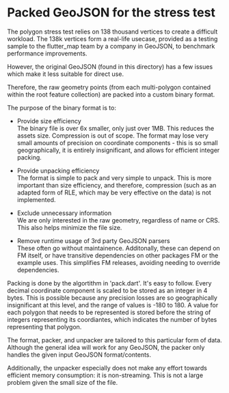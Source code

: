 # Packed GeoJSON for the stress test

The polygon stress test relies on 138 thousand vertices to create a difficult
workload. The 138k vertices form a real-life usecase, provided as a testing
sample to the flutter_map team by a company in GeoJSON, to benchmark
performance improvements.

However, the original GeoJSON (found in this directory) has a few issues which
make it less suitable for direct use.

Therefore, the raw geometry points (from each multi-polygon contained within
the root feature collection) are packed into a custom binary format.

The purpose of the binary format is to:

* Provide size efficiency  
  The binary file is over 6x smaller, only just over 1MB. This reduces the
  assets size. Compression is out of scope. The format may lose very small
  amounts of precision on coordinate components - this is so small
  geographically, it is entirely insignificant, and allows for efficient
  integer packing.

* Provide unpacking efficiency  
  The format is simple to pack and very simple to unpack. This is more
  important than size efficiency, and therefore, compression (such as an
  adapted form of RLE, which may be very effective on the data) is not
  implemented.

* Exclude unnecessary information  
  We are only interested in the raw geometry, regardless of name or CRS. This
  also helps minimize the file size.

* Remove runtime usage of 3rd party GeoJSON parsers  
  These often go without maintainence. Additonally, these can depend on FM
  itself, or have transitive dependencies on other packages FM or the example
  uses. This simplifies FM releases, avoiding needing to override dependencies.

Packing is done by the algortithm in 'pack.dart'. It's easy to follow. Every
decimal coordinate component is scaled to be stored as an integer in 4 bytes.
This is possible because any precision losses are so geographically
insignificant at this level, and the range of values is -180 to 180. A value
for each polygon that needs to be represented is stored before the string of
integers representing its coordiantes, which indicates the number of bytes
representing that polygon.

The format, packer, and unpacker are tailored to this particular form of data.
Although the general idea will work for any GeoJSON, the packer only handles
the given input GeoJSON format/contents.

Additionally, the unpacker especially does not make any effort towards
efficient memory consumption: it is non-streaming. This is not a large problem
given the small size of the file.

